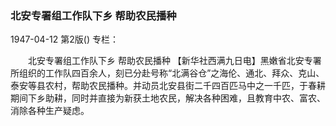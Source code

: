 ### 北安专署组工作队下乡  帮助农民播种

1947-04-12
第2版()
专栏：

　　北安专署组工作队下乡
    帮助农民播种
    【新华社西满九日电】黑嫩省北安专署所组织的工作队四百余人，刻已分赴号称“北满谷仓”之海伦、通北、拜众、克山、泰安等县农村，帮助农民播种。并动员北安县街二千四百匹马中之一千匹，于春耕期间下乡助耕，同时并直接为新获土地农民，解决各种困难，且教育中农、富农、消除各种生产疑虑。
